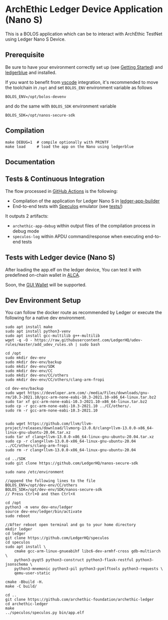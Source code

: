# ArchEthic Ledger Device Application (Nano S)

This is a BOLOS application which can be to interact with ArchEthic TestNet using Ledger Nano S Device.

## Prerequisite

Be sure to have your environment correctly set up (see [Getting Started](https://developers.ledger.com/docs/nano-app/introduction/)) and [ledgerblue](https://pypi.org/project/ledgerblue/) and installed.

If you want to benefit from [vscode](https://code.visualstudio.com/) integration, it's recommended to move the toolchain in `/opt` and set `BOLOS_ENV` environment variable as follows

```
BOLOS_ENV=/opt/bolos-devenv
```

and do the same with `BOLOS_SDK` environment variable

```
BOLOS_SDK=/opt/nanos-secure-sdk
```

## Compilation

```
make DEBUG=1  # compile optionally with PRINTF
make load     # load the app on the Nano using ledgerblue
```

## Documentation

## Tests & Continuous Integration

The flow processed in [GitHub Actions](https://github.com/features/actions) is the following:

- Compilation of the application for Ledger Nano S in [ledger-app-builder](https://github.com/LedgerHQ/ledger-app-builder)
- End-to-end tests with [Speculos](https://github.com/LedgerHQ/speculos) emulator (see [tests/](tests/))


It outputs 2 artifacts:

- `archethic-app-debug` within output files of the compilation process in debug mode
- `speculos-log` within APDU command/response when executing end-to-end tests

## Tests with Ledger device (Nano S)
After loading the app.elf on the ledger device, You can test it with predefined on-chain wallet in [ALCA](https://github.com/archethic-foundation/ledger-cli-app).

Soon, the [GUI Wallet](https://github.com/archethic-foundation/archethic_wallet) will be supported.

## Dev Environment Setup
You can follow the docker route as recommended by Ledger or execute the following for a native dev environment.

```
sudo apt install make
sudo apt install python3-venv
sudo apt install gcc-multilib g++-multilib
wget -q -O - https://raw.githubusercontent.com/LedgerHQ/udev-rules/master/add_udev_rules.sh | sudo bash

cd /opt
sudo mkdir dev-env
sudo mkdir dev-env/backup
sudo mkdir dev-env/SDK
sudo mkdir dev-env/CC
sudo mkdir dev-env/CC/others
sudo mkdir dev-env/CC/others/clang-arm-fropi

cd dev-env/backup
sudo wget https://developer.arm.com/-/media/Files/downloads/gnu-rm/10.3-2021.10/gcc-arm-none-eabi-10.3-2021.10-x86_64-linux.tar.bz2
sudo tar xf gcc-arm-none-eabi-10.3-2021.10-x86_64-linux.tar.bz2
sudo cp -r gcc-arm-none-eabi-10.3-2021.10 ../CC/others/.
sudo rm -r gcc-arm-none-eabi-10.3-2021.10


sudo wget https://github.com/llvm/llvm-project/releases/download/llvmorg-13.0.0/clang+llvm-13.0.0-x86_64-linux-gnu-ubuntu-20.04.tar.xz
sudo tar xf clang+llvm-13.0.0-x86_64-linux-gnu-ubuntu-20.04.tar.xz
sudo cp -r clang+llvm-13.0.0-x86_64-linux-gnu-ubuntu-20.04 ../CC/others/clang-arm-fropi
sudo rm -r clang+llvm-13.0.0-x86_64-linux-gnu-ubuntu-20.04

cd ../SDK
sudo git clone https://github.com/LedgerHQ/nanos-secure-sdk

sudo nano /etc/environment

//append the following lines to the file
BOLOS_ENV=/opt/dev-env/CC/others
BOLOS_SDK=/opt/dev-env/SDK/nanos-secure-sdk
// Press Ctrl+O and then Ctrl+X

cd /opt
python3 -m venv dev-env/ledger
source dev-env/ledger/bin/activate
sudo reboot

//After reboot open terminal and go to your home directory
mkdir ledger
cd ledger
git clone https://github.com/LedgerHQ/speculos
cd speculos
sudo apt install \
    cmake gcc-arm-linux-gnueabihf libc6-dev-armhf-cross gdb-multiarch \
    python3-pyqt5 python3-construct python3-flask-restful python3-jsonschema \
    python3-mnemonic python3-pil python3-pyelftools python3-requests \
    qemu-user-static

cmake -Bbuild -H.
make -C build/

cd ..
git clone https://github.com/archethic-foundation/archethic-ledger
cd archethic-ledger
make
../speculos/speculos.py bin/app.elf
```
